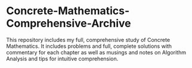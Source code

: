 # Concrete-Mathematics-Comprehensive-Archive
This repository includes my full, comprehensive study of Concrete Mathematics. It includes problems and full, complete solutions with commentary for each chapter as well as musings and notes on Algorithm Analysis and tips for intuitive comprehension.
